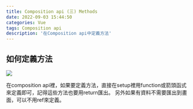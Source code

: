```yaml
---
title: Composition api (三) Methods
date: 2022-09-03 15:44:50
categories: Vue
tags: Composition api
description: '在Composition api中定義方法'
---
```


## 如何定義方法

![](https://cdn-images-1.medium.com/max/1100/1*DG0Xtfl9EOVnfo3atdVUqg.png)

在composition api裡，如果要定義方法，直接在setup裡用function或箭頭函式來定義即可，記得這些方法也要用return匯出。
另外如果有資料不需要匯出到畫面，可以不用ref來定義。

